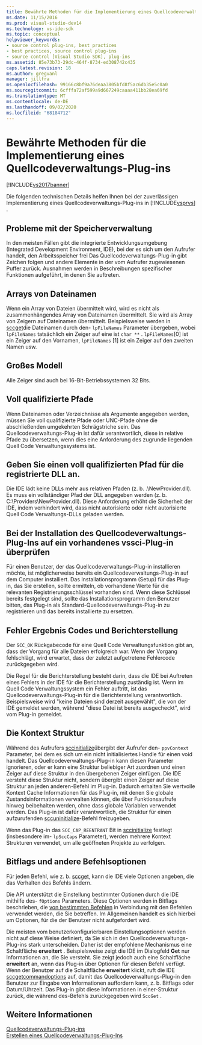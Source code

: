 ```yaml
---
title: Bewährte Methoden für die Implementierung eines Quellcodeverwaltungs-Plug-ins | Microsoft-Dokumentation
ms.date: 11/15/2016
ms.prod: visual-studio-dev14
ms.technology: vs-ide-sdk
ms.topic: conceptual
helpviewer_keywords:
- source control plug-ins, best practices
- best practices, source control plug-ins
- source control [Visual Studio SDK], plug-ins
ms.assetid: 85e73b73-29dc-464f-8734-ed308742c435
caps.latest.revision: 18
ms.author: gregvanl
manager: jillfra
ms.openlocfilehash: 99166c8bf9a76deaa3805bfd8f5ac6db35e5c0a0
ms.sourcegitcommit: 6cfffa72af599a9d667249caaaa411bb28ea69fd
ms.translationtype: MT
ms.contentlocale: de-DE
ms.lasthandoff: 09/02/2020
ms.locfileid: "68184712"
---
```

# <a name="best-practices-for-implementing-a-source-control-plug-in"></a>Bewährte Methoden für die Implementierung eines Quellcodeverwaltungs-Plug-ins
[!INCLUDE[vs2017banner](../includes/vs2017banner.md)]

Die folgenden technischen Details helfen Ihnen bei der zuverlässigen Implementierung eines Quellcodeverwaltungs-Plug-ins in [!INCLUDE[vsprvs](../includes/vsprvs-md.md)] .  
  
## <a name="memory-management-issues"></a>Probleme mit der Speicherverwaltung  
 In den meisten Fällen gibt die integrierte Entwicklungsumgebung (Integrated Development Environment, IDE), bei der es sich um den Aufrufer handelt, den Arbeitsspeicher frei Das Quellcodeverwaltungs-Plug-in gibt Zeichen folgen und andere Elemente in der vom Aufrufer zugewiesenen Puffer zurück. Ausnahmen werden in Beschreibungen spezifischer Funktionen aufgeführt, in denen Sie auftreten.  
  
## <a name="arrays-of-file-names"></a>Arrays von Dateinamen  
 Wenn ein Array von Dateien übermittelt wird, wird es nicht als zusammenhängendes Array von Dateinamen übermittelt. Sie wird als Array von Zeigern auf Dateinamen übermittelt. Beispielsweise werden in [sccget](../extensibility/sccget-function.md)die Dateinamen durch den- `lpFileNames` Parameter übergeben, wobei `lpFileNames` tatsächlich ein Zeiger auf eine ist `char **` . `lpFileNames`[0] ist ein Zeiger auf den Vornamen, `lpFileNames` [1] ist ein Zeiger auf den zweiten Namen usw.  
  
## <a name="large-model"></a>Großes Modell  
 Alle Zeiger sind auch bei 16-Bit-Betriebssystemen 32 Bits.  
  
## <a name="fully-qualified-paths"></a>Voll qualifizierte Pfade  
 Wenn Dateinamen oder Verzeichnisse als Argumente angegeben werden, müssen Sie voll qualifizierte Pfade oder UNC-Pfade ohne die abschließenden umgekehrten Schrägstriche sein. Das Quellcodeverwaltungs-Plug-in ist dafür verantwortlich, diese in relative Pfade zu übersetzen, wenn dies eine Anforderung des zugrunde liegenden Quell Code Verwaltungssystems ist.  
  
## <a name="specify-a-fully-qualified-path-for-the-registered-dll"></a>Geben Sie einen voll qualifizierten Pfad für die registrierte DLL an.  
 Die IDE lädt keine DLLs mehr aus relativen Pfaden (z. b. .\NewProvider.dll). Es muss ein vollständiger Pfad der DLL angegeben werden (z. b. C:\Providers\NewProvider.dll). Diese Anforderung erhöht die Sicherheit der IDE, indem verhindert wird, dass nicht autorisierte oder nicht autorisierte Quell Code Verwaltungs-DLLs geladen werden.  
  
## <a name="check-for-an-existing-vssci-plug-in-when-you-install-your-source-control-plug-in"></a>Bei der Installation des Quellcodeverwaltungs-Plug-Ins auf ein vorhandenes vssci-Plug-in überprüfen  
 Für einen Benutzer, der das Quellcodeverwaltungs-Plug-in installieren möchte, ist möglicherweise bereits ein Quellcodeverwaltungs-Plug-in auf dem Computer installiert. Das Installationsprogramm (Setup) für das Plug-in, das Sie erstellen, sollte ermitteln, ob vorhandene Werte für die relevanten Registrierungsschlüssel vorhanden sind. Wenn diese Schlüssel bereits festgelegt sind, sollte das Installationsprogramm den Benutzer bitten, das Plug-in als Standard-Quellcodeverwaltungs-Plug-in zu registrieren und das bereits installierte zu ersetzen.  
  
## <a name="error-result-codes-and-reporting"></a>Fehler Ergebnis Codes und Berichterstellung  
 Der `SCC_OK` Rückgabecode für eine Quell Code Verwaltungsfunktion gibt an, dass der Vorgang für alle Dateien erfolgreich war. Wenn der Vorgang fehlschlägt, wird erwartet, dass der zuletzt aufgetretene Fehlercode zurückgegeben wird.  
  
 Die Regel für die Berichterstellung besteht darin, dass die IDE bei Auftreten eines Fehlers in der IDE für die Berichterstellung zuständig ist. Wenn im Quell Code Verwaltungssystem ein Fehler auftritt, ist das Quellcodeverwaltungs-Plug-in für die Berichterstellung verantwortlich. Beispielsweise wird "keine Dateien sind derzeit ausgewählt", die von der IDE gemeldet werden, während "diese Datei ist bereits ausgecheckt", wird vom Plug-in gemeldet.  
  
## <a name="the-context-structure"></a>Die Kontext Struktur  
 Während des Aufrufers [sccinitialize](../extensibility/sccinitialize-function.md)übergibt der Aufrufer den- `ppvContext` Parameter, bei dem es sich um ein nicht initialisiertes Handle für einen void handelt. Das Quellcodeverwaltungs-Plug-in kann diesen Parameter ignorieren, oder er kann eine Struktur beliebiger Art zuordnen und einen Zeiger auf diese Struktur in den übergebenen Zeiger einfügen. Die IDE versteht diese Struktur nicht, sondern übergibt einen Zeiger auf diese Struktur an jeden anderen-Befehl im Plug-in. Dadurch erhalten Sie wertvolle Kontext Cache Informationen für das Plug-in, mit denen Sie globale Zustandsinformationen verwalten können, die über Funktionsaufrufe hinweg beibehalten werden, ohne dass globale Variablen verwendet werden. Das Plug-in ist dafür verantwortlich, die Struktur für einen aufzurufenden [sccuninitialize](../extensibility/sccuninitialize-function.md)-Befehl freizugeben.  
  
 Wenn das Plug-in das `SCC_CAP_REENTRANT` Bit in [sccinitialize](../extensibility/sccinitialize-function.md) festlegt (insbesondere im- `lpSccCaps` Parameter), werden mehrere Kontext Strukturen verwendet, um alle geöffneten Projekte zu verfolgen.  
  
## <a name="bitflags-and-other-command-options"></a>Bitflags und andere Befehlsoptionen  
 Für jeden Befehl, wie z. b. [sccget](../extensibility/sccget-function.md), kann die IDE viele Optionen angeben, die das Verhalten des Befehls ändern.  
  
 Die API unterstützt die Einstellung bestimmter Optionen durch die IDE mithilfe des- `fOptions` Parameters. Diese Optionen werden in Bitflags beschrieben, die [von bestimmten Befehlen](../extensibility/bitflags-used-by-specific-commands.md) in Verbindung mit den Befehlen verwendet werden, die Sie betreffen. Im Allgemeinen handelt es sich hierbei um Optionen, für die der Benutzer nicht aufgefordert wird.  
  
 Die meisten vom benutzerkonfigurierbaren Einstellungsoptionen werden nicht auf diese Weise definiert, da Sie sich in den Quellcodeverwaltungs-Plug-ins stark unterscheiden. Daher ist der empfohlene Mechanismus eine Schaltfläche **erweitert** . Beispielsweise zeigt die IDE im Dialogfeld **Get** nur Informationen an, die Sie versteht. Sie zeigt jedoch auch eine Schaltfläche **erweitert** an, wenn das Plug-in über Optionen für diesen Befehl verfügt. Wenn der Benutzer auf die Schaltfläche **erweitert** klickt, ruft die IDE [sccgetcommandoptions](../extensibility/sccgetcommandoptions-function.md) auf, damit das Quellcodeverwaltungs-Plug-in den Benutzer zur Eingabe von Informationen auffordern kann, z. b. Bitflags oder Datum/Uhrzeit. Das Plug-in gibt diese Informationen in einer-Struktur zurück, die während des-Befehls zurückgegeben wird `SccGet` .  
  
## <a name="see-also"></a>Weitere Informationen  
 [Quellcodeverwaltungs-Plug-ins](../extensibility/source-control-plug-ins.md)   
 [Erstellen eines Quellcodeverwaltungs-Plug-Ins](../extensibility/internals/creating-a-source-control-plug-in.md)
